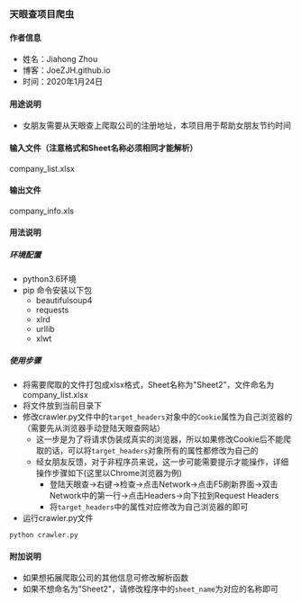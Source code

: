 ### 天眼查项目爬虫
#### 作者信息
* 姓名：Jiahong Zhou
* 博客：JoeZJH.github.io
* 时间：2020年1月24日

#### 用途说明
* 女朋友需要从天眼查上爬取公司的注册地址，本项目用于帮助女朋友节约时间

#### 输入文件（注意格式和Sheet名称必须相同才能解析）
company_list.xlsx

#### 输出文件 
company_info.xls

#### 用法说明
##### 环境配置
* python3.6环境
* pip 命令安装以下包
    * beautifulsoup4
    * requests
    * xlrd
    * urllib
    * xlwt
##### 使用步骤
* 将需要爬取的文件打包成xlsx格式，Sheet名称为"Sheet2"，文件命名为company_list.xlsx
* 将文件放到当前目录下
* 修改crawler.py文件中的`target_headers`对象中的`Cookie`属性为自己浏览器的（需要先从浏览器手动登陆天眼查网站）
    * 这一步是为了将请求伪装成真实的浏览器，所以如果修改Cookie后不能爬取的话，可以将`target_headers`对象所有的属性都修改为自己的
    * 经女朋友反馈，对于非程序员来说，这一步可能需要提示才能操作，详细操作步骤如下(这里以Chrome浏览器为例)
        * 登陆天眼查->右键->检查->点击Network->点击F5刷新界面->双击Network中的第一行->点击Headers->向下拉到Request Headers
        * 将`target_headers`中的属性对应修改为自己浏览器的即可
* 运行crawler.py文件
```
python crawler.py
```

#### 附加说明
* 如果想拓展爬取公司的其他信息可修改解析函数
* 如果不想命名为"Sheet2"，请修改程序中的`sheet_name`为对应的名称即可